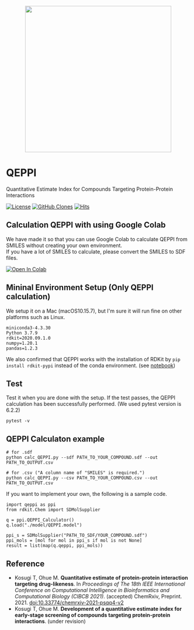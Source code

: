 <p align="center">
  <img src="https://user-images.githubusercontent.com/7370243/135420088-f616adc8-1e92-4d9b-8b53-0b863497244d.png"  width="400px">
</p>

# QEPPI
Quantitative Estimate Index for Compounds Targeting Protein-Protein Interactions

[![License](https://img.shields.io/badge/license-MIT-green?style=flat-square)](LICENSE)
[![GitHub Clones](https://img.shields.io/badge/dynamic/json?style=flat-square?color=success&label=Clones_in_14days&query=count&url=https://github.com/ohuelab/QEPPI/blob/main/clone.json?raw=True&logo=github)](https://github.com/ohuelab/QEPPI/)
[![Hits](https://hits.seeyoufarm.com/api/count/incr/badge.svg?url=https%3A%2F%2Fgithub.com%2Fohuelab%2FQEPPI&count_bg=%238EC9EE&title_bg=%23555555&icon=&icon_color=%23E7E7E7&title=Hits&edge_flat=true)](https://hits.seeyoufarm.com/)


## Calculation QEPPI with using Google Colab
We have made it so that you can use Google Colab to calculate QEPPI from SMILES without creating your own environment.   
If you have a lot of SMILES to calculate, please convert the SMILES to SDF files.  

[![Open In Colab](https://colab.research.google.com/assets/colab-badge.svg)](http://colab.research.google.com/github/ohuelab/QEPPI/blob/main/notebook/QEPPI.ipynb)

## Mininal Environment Setup (Only QEPPI calculation)
We setup it on a Mac (macOS10.15.7), but I'm sure it will run fine on other platforms such as Linux.  

```
miniconda3-4.3.30
Python 3.7.9
rdkit=2020.09.1.0
numpy=1.20.1
pandas=1.2.3
```
We also confirmed that QEPPI works with the installation of RDKit by ```pip install rdkit-pypi``` instead of the conda environment. (see [notebook](https://github.com/ohuelab/QEPPI/blob/main/notebook/QEPPI.ipynb))

## Test
Test it when you are done with the setup.
If the test passes, the QEPPI calculation has been successfully performed.
(We used pytest version is 6.2.2)
```
pytest -v
```

## QEPPI Calculaton example
```
# for .sdf
python calc_QEPPI.py --sdf PATH_TO_YOUR_COMPOUND.sdf --out PATH_TO_OUTPUT.csv
```
```
# for .csv ("A column name of "SMILES" is required.")
python calc_QEPPI.py --csv PATH_TO_YOUR_COMPOUND.csv --out PATH_TO_OUTPUT.csv
```
If you want to implement your own, the following is a sample code.

```
import qeppi as ppi
from rdkit.Chem import SDMolSupplier

q = ppi.QEPPI_Calculator()
q.load("./model/QEPPI.model")

ppi_s = SDMolSupplier("PATH_TO_SDF/YOUR_COMPOUND.sdf")
ppi_mols = [mol for mol in ppi_s if mol is not None]
result = list(map(q.qeppi, ppi_mols))
```

## Reference
- Kosugi T, Ohue M. **Quantitative estimate of protein-protein interaction targeting drug-likeness**. In _Proceedings of The 18th IEEE International Conference on Computational Intelligence in Bioinformatics and Computational Biology (CIBCB 2021)_. (accepted)
ChemRxiv, Preprint. 2021. [doi:10.33774/chemrxiv-2021-psqq4-v2](https://doi.org/10.33774/chemrxiv-2021-psqq4-v2)
- Kosugi T, Ohue M. **Development of a quantitative estimate index for early-stage screening of compounds targeting protein-protein interactions**. (under revision)
